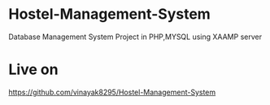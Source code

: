 # Hostel-Management-System 
Database Management System Project in PHP,MYSQL using XAAMP server 

# Live on
https://github.com/vinayak8295/Hostel-Management-System
